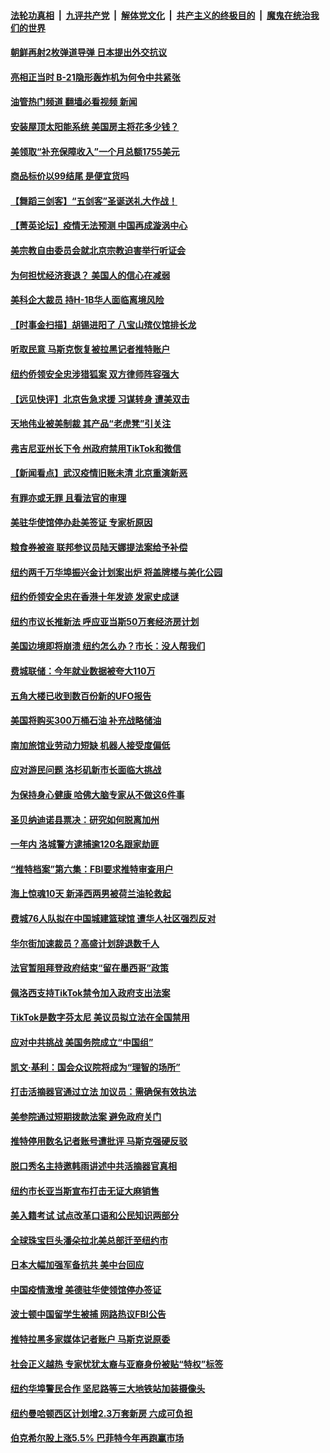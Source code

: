 ####  [法轮功真相](../../../../basic/blob/master/README.md?t=12182102) &nbsp;|&nbsp; [九评共产党](../../../../9ping.md/blob/master/README.md?t=12182102) &nbsp;|&nbsp; [解体党文化](../../../../jtdwh.md/blob/master/README.md?t=12182102)  &nbsp;|&nbsp; [共产主义的终极目的](../../../../gczydzjmd.md/blob/master/README.md?t=12182102) &nbsp;|&nbsp; [魔鬼在统治我们的世界](../../../../mgztzwmdsj.md/blob/master/README.md?t=12182102) 

#### [朝鲜再射2枚弹道导弹 日本提出外交抗议](../pages/nsc412/n13887055.md?t=12182102) 

#### [亮相正当时 B-21隐形轰炸机为何令中共紧张](../pages/nsc412/n13886820.md?t=12182102) 

#### [油管热门频道 翻墙必看视频 新闻](http://129.146.143.75:81/youtube.html?12182102)

#### [安装屋顶太阳能系统 美国房主将花多少钱？](../pages/nsc412/n13886984.md?t=12182102) 

#### [美领取“补充保障收入”一个月总额1755美元](../pages/nsc412/n13886922.md?t=12182102) 

#### [商品标价以99结尾 是便宜货吗](../pages/nsc412/n13873439.md?t=12182102) 

#### [【舞蹈三剑客】“五剑客”圣诞送礼大作战！](../pages/nsc412/n13886951.md?t=12182102) 

#### [【菁英论坛】疫情无法预测 中国再成漩涡中心](../pages/nsc412/n13886897.md?t=12182102) 

#### [美宗教自由委员会就北京宗教迫害举行听证会](../pages/nsc412/n13886918.md?t=12182102) 

#### [为何担忧经济衰退？ 美国人的信心在减弱](../pages/nsc412/n13886868.md?t=12182102) 

#### [美科企大裁员 持H-1B华人面临离境风险](../pages/nsc412/n13886859.md?t=12182102) 

#### [【时事金扫描】胡锡进阳了 八宝山殡仪馆排长龙](../pages/nsc412/n13886812.md?t=12182102) 

#### [听取民意 马斯克恢复被拉黑记者推特账户](../pages/nsc412/n13886819.md?t=12182102) 

#### [纽约侨领安全忠涉猎狐案 双方律师阵容强大](../pages/nsc412/n13886541.md?t=12182102) 

#### [【远见快评】北京告急求援 习谋转身 遭美双击](../pages/nsc412/n13886518.md?t=12182102) 

#### [天地伟业被美制裁 其产品“老虎凳”引关注](../pages/nsc412/n13886445.md?t=12182102) 


#### [弗吉尼亚州长下令 州政府禁用TikTok和微信](../pages/nsc412/n13886676.md?t=12182102) 


#### [【新闻看点】武汉疫情旧账未清 北京重演新恶](../pages/nsc412/n13886438.md?t=12182102) 

#### [有罪亦或无罪 且看法官的审理](../pages/nsc412/n13886587.md?t=12182102) 

#### [美驻华使馆停办赴美签证 专家析原因](../pages/nsc412/n13886582.md?t=12182102) 

#### [粮食券被盗 联邦参议员陆天娜提法案给予补偿](../pages/nsc412/n13886553.md?t=12182102) 

#### [纽约两千万华埠振兴金计划案出炉 将盖牌楼与美化公园](../pages/nsc412/n13886561.md?t=12182102) 

#### [纽约侨领安全忠在香港十年发迹 发家史成谜](../pages/nsc412/n13886538.md?t=12182102) 

#### [纽约市议长推新法 呼应亚当斯50万套经济房计划](../pages/nsc412/n13886551.md?t=12182102) 

#### [美国边境即将崩溃 纽约怎么办？市长：没人帮我们](../pages/nsc412/n13886532.md?t=12182102) 

#### [费城联储：今年就业数据被夸大110万](../pages/nsc412/n13886480.md?t=12182102) 

#### [五角大楼已收到数百份新的UFO报告](../pages/nsc412/n13886526.md?t=12182102) 

#### [美国将购买300万桶石油 补充战略储油](../pages/nsc412/n13886482.md?t=12182102) 

#### [南加旅馆业劳动力短缺 机器人接受度偏低](../pages/nsc412/n13886520.md?t=12182102) 

#### [应对游民问题 洛杉矶新市长面临大挑战](../pages/nsc412/n13886514.md?t=12182102) 

#### [为保持身心健康 哈佛大脑专家从不做这6件事](../pages/nsc412/n13886452.md?t=12182102) 

#### [圣贝纳迪诺县票决：研究如何脱离加州](../pages/nsc412/n13886491.md?t=12182102) 

#### [一年内 洛城警方逮捕逾120名跟家劫匪](../pages/nsc412/n13886481.md?t=12182102) 

#### [“推特档案”第六集：FBI要求推特审查用户](../pages/nsc412/n13886420.md?t=12182102) 

#### [海上惊魂10天 新泽西两男被荷兰油轮救起](../pages/nsc412/n13885965.md?t=12182102) 

#### [费城76人队拟在中国城建篮球馆 遭华人社区强烈反对](../pages/nsc412/n13886428.md?t=12182102) 

#### [华尔街加速裁员？高盛计划辞退数千人](../pages/nsc412/n13886418.md?t=12182102) 

#### [法官暂阻拜登政府结束“留在墨西哥”政策](../pages/nsc412/n13886374.md?t=12182102) 

#### [佩洛西支持TikTok禁令加入政府支出法案](../pages/nsc412/n13886373.md?t=12182102) 

#### [TikTok是数字芬太尼 美议员拟立法在全国禁用](../pages/nsc412/n13886372.md?t=12182102) 

#### [应对中共挑战 美国务院成立“中国组”](../pages/nsc412/n13886390.md?t=12182102) 

#### [凯文·基利：国会众议院将成为“理智的场所”](../pages/nsc412/n13886396.md?t=12182102) 

#### [打击活摘器官通过立法 加议员：需确保有效执法](../pages/nsc412/n13886356.md?t=12182102) 

#### [美参院通过短期拨款法案 避免政府关门](../pages/nsc412/n13886318.md?t=12182102) 

#### [推特停用数名记者账号遭批评 马斯克强硬反驳](../pages/nsc412/n13885785.md?t=12182102) 

#### [脱口秀名主持邀韩雨讲述中共活摘器官真相](../pages/nsc412/n13885921.md?t=12182102) 

#### [纽约市长亚当斯宣布打击无证大麻销售](../pages/nsc412/n13885977.md?t=12182102) 

#### [美入籍考试 试点改革口语和公民知识两部分](../pages/nsc412/n13885979.md?t=12182102) 

#### [全球珠宝巨头潘朵拉北美总部迁至纽约市](../pages/nsc412/n13885934.md?t=12182102) 

#### [日本大幅加强军备抗共 美中台回应](../pages/nsc412/n13886331.md?t=12182102) 

#### [中国疫情激增 美德驻华使领馆停办签证](../pages/nsc412/n13886335.md?t=12182102) 

#### [波士顿中国留学生被捕 网路热议FBI公告](../pages/nsc412/n13885993.md?t=12182102) 

#### [推特拉黑多家媒体记者账户 马斯克说原委](../pages/nsc412/n13886169.md?t=12182102) 



#### [社会正义越热 专家忧犹太裔与亚裔身份被贴“特权”标签](../pages/nsc412/n13885986.md?t=12182102) 

#### [纽约华埠警民合作 坚尼路等三大地铁站加装摄像头](../pages/nsc412/n13885959.md?t=12182102) 

#### [纽约曼哈顿西区计划增2.3万套新房 六成可负担](../pages/nsc412/n13885947.md?t=12182102) 

#### [伯克希尔股上涨5.5% 巴菲特今年再跑赢市场](../pages/nsc412/n13885909.md?t=12182102) 

<img src='http://gfw-breaker.win/goodnews/indexes/nsc412.md' width='0px' height='0px'/>
